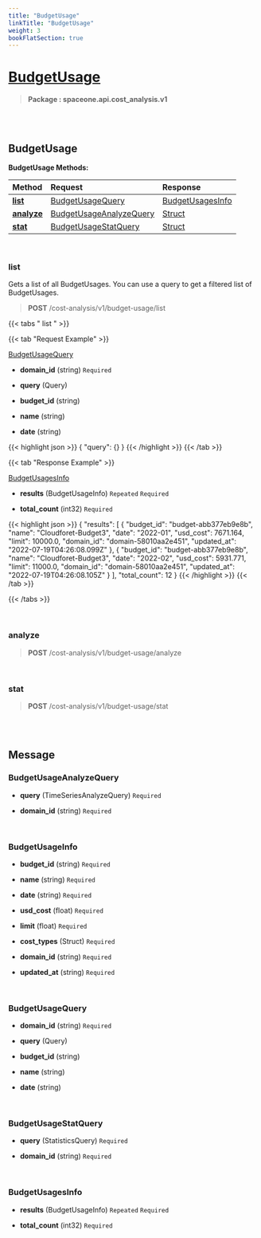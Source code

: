 ```yaml
---
title: "BudgetUsage"
linkTitle: "BudgetUsage"
weight: 3
bookFlatSection: true
---
```

# [BudgetUsage](#BudgetUsage)



>  **Package : spaceone.api.cost_analysis.v1**

<br>
<br>

## BudgetUsage





**BudgetUsage Methods:**


| Method | Request | Response |
| :----- | :-------- | :-------- |
| [**list**](./BudgetUsage#list) | [BudgetUsageQuery](BudgetUsage#budgetusagequery) | [BudgetUsagesInfo](BudgetUsage#budgetusagesinfo) |
| [**analyze**](./BudgetUsage#analyze) | [BudgetUsageAnalyzeQuery](BudgetUsage#budgetusageanalyzequery) | [Struct](BudgetUsage#struct) |
| [**stat**](./BudgetUsage#stat) | [BudgetUsageStatQuery](BudgetUsage#budgetusagestatquery) | [Struct](BudgetUsage#struct) |



    
<br>

### list

Gets a list of all BudgetUsages. You can use a query to get a filtered list of BudgetUsages.



> **POST** /cost-analysis/v1/budget-usage/list
>





 {{< tabs " list " >}}

 {{< tab "Request Example" >}}



[BudgetUsageQuery](./BudgetUsage#budgetusagequery)

* **domain_id** (string)   `Required` 


* **query** (Query)  


* **budget_id** (string)  


* **name** (string)  


* **date** (string)  





{{< highlight json >}}
{
   "query": {}
}
{{< /highlight >}}
{{< /tab >}}


 {{< tab "Response Example" >}}

[BudgetUsagesInfo](#BUDGETUSAGESINFO)
* **results** (BudgetUsageInfo)  `Repeated`   `Required` 

* **total_count** (int32)   `Required` 



{{< highlight json >}}
{
       "results": [
           {
               "budget_id": "budget-abb377eb9e8b",
               "name": "Cloudforet-Budget3",
               "date": "2022-01",
               "usd_cost": 7671.164,
               "limit": 10000.0,
               "domain_id": "domain-58010aa2e451",
               "updated_at": "2022-07-19T04:26:08.099Z"
           },
           {
               "budget_id": "budget-abb377eb9e8b",
               "name": "Cloudforet-Budget3",
               "date": "2022-02",
               "usd_cost": 5931.771,
               "limit": 11000.0,
               "domain_id": "domain-58010aa2e451",
               "updated_at": "2022-07-19T04:26:08.105Z"
           }
       ],
       "total_count": 12
}
{{< /highlight >}}
{{< /tab >}}


{{< /tabs >}}


    
<br>

### analyze





> **POST** /cost-analysis/v1/budget-usage/analyze
>






    
<br>

### stat





> **POST** /cost-analysis/v1/budget-usage/stat
>






    


<br>
<br>

## Message



### BudgetUsageAnalyzeQuery
* **query** (TimeSeriesAnalyzeQuery)   `Required` 

    
* **domain_id** (string)   `Required` 

    <br>

### BudgetUsageInfo
* **budget_id** (string)   `Required` 

    
* **name** (string)   `Required` 

    
* **date** (string)   `Required` 

    
* **usd_cost** (float)   `Required` 

    
* **limit** (float)   `Required` 

    
* **cost_types** (Struct)   `Required` 

    
* **domain_id** (string)   `Required` 

    
* **updated_at** (string)   `Required` 

    <br>

### BudgetUsageQuery
* **domain_id** (string)   `Required` 

    
* **query** (Query)  

    
* **budget_id** (string)  

    
* **name** (string)  

    
* **date** (string)  

    <br>

### BudgetUsageStatQuery
* **query** (StatisticsQuery)   `Required` 

    
* **domain_id** (string)   `Required` 

    <br>

### BudgetUsagesInfo
* **results** (BudgetUsageInfo)  `Repeated`    `Required` 

    
* **total_count** (int32)   `Required` 

    <br>
